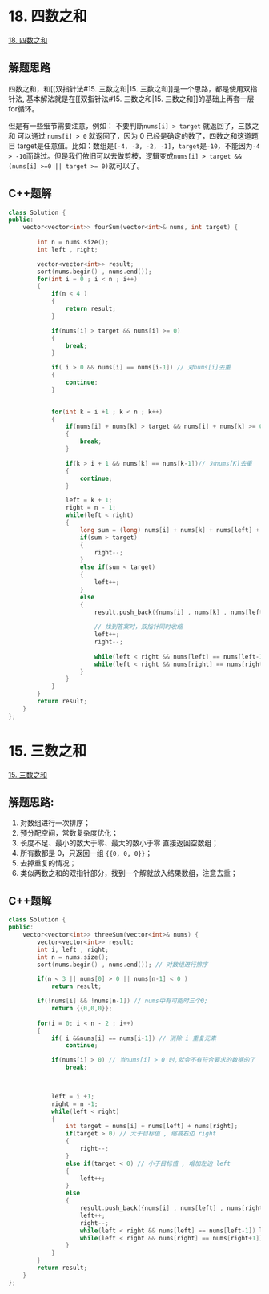
# 18. 四数之和 
 [18. 四数之和](https://leetcode.cn/problems/4sum/)

## 解题思路
四数之和，和[[双指针法#15. 三数之和|15. 三数之和]]是一个思路，都是使用双指针法, 基本解法就是在[[双指针法#15. 三数之和|15. 三数之和]]的基础上再套一层for循环。

但是有一些细节需要注意，例如： 不要判断`nums[i] > target` 就返回了，三数之和 可以通过 `nums[i] > 0` 就返回了，因为 0 已经是确定的数了，四数之和这道题目 target是任意值。比如：数组是`[-4, -3, -2, -1]`，`target`是`-10`，不能因为`-4 > -10`而跳过。但是我们依旧可以去做剪枝，逻辑变成`nums[i] > target && (nums[i] >=0 || target >= 0)`就可以了。


## C++题解
```cpp
class Solution {
public:
    vector<vector<int>> fourSum(vector<int>& nums, int target) {
        
        int n = nums.size();
        int left , right;

        vector<vector<int>> result;
        sort(nums.begin() , nums.end());
        for(int i = 0 ; i < n ; i++)
        {
            if(n < 4 )
            {
                return result;
            }

            if(nums[i] > target && nums[i] >= 0)
            {
                break;
            }

            if( i > 0 && nums[i] == nums[i-1]) // 对nums[i]去重
            {
                continue;
            }

           
            for(int k = i +1 ; k < n ; k++)
            {
                if(nums[i] + nums[k] > target && nums[i] + nums[k] >= 0)
                {
                    break;
                }

                if(k > i + 1 && nums[k] == nums[k-1])// 对nums[K]去重
                {
                    continue;
                }

                left = k + 1;
                right = n - 1;
                while(left < right)
                {
                    long sum = (long) nums[i] + nums[k] + nums[left] + nums[right];
                    if(sum > target)
                    {
                        right--;
                    }
                    else if(sum < target)
                    {
                        left++;
                    }
                    else
                    {
                        result.push_back({nums[i] , nums[k] , nums[left] , nums[right]});
                        
                        // 找到答案时，双指针同时收缩
                        left++;
                        right--;
                        
                        while(left < right && nums[left] == nums[left-1])left++;// 对nums[left]去重
                        while(left < right && nums[right] == nums[right+1])right--; // 对nums[right]去重
                    }
                }
            }
        }
        return result;
    }
};
```

# 15. 三数之和
[15. 三数之和](https://leetcode.cn/problems/3sum/)

## 解题思路:
1. 对数组进行一次排序；  
2. 预分配空间，常数复杂度优化；  
3. 长度不足、最小的数大于零、最大的数小于零 直接返回空数组；  
4. 所有数都是 0，只返回一组 `{{0, 0, 0}}`；  
5. 去掉重复的情况；  
6. 类似两数之和的双指针部分，找到一个解就放入结果数组，注意去重；


## C++题解
```cpp
class Solution {
public:
    vector<vector<int>> threeSum(vector<int>& nums) {
        vector<vector<int>> result;
        int i, left , right;
        int n = nums.size();
        sort(nums.begin() , nums.end()); // 对数组进行排序

        if(n < 3 || nums[0] > 0 || nums[n-1] < 0 ) 
            return result;

        if(!nums[i] && !nums[n-1]) // nums中有可能时三个0;
            return {{0,0,0}};
        
        for(i = 0; i < n - 2 ; i++)
        {
            if( i &&nums[i] == nums[i-1]) // 消除 i 重复元素
                continue;

            if(nums[i] > 0) // 当nums[i] > 0 时,就会不有符合要求的数据的了
                break;


            
            left = i +1;
            right = n -1;
            while(left < right)
            {
                int target = nums[i] + nums[left] + nums[right];
                if(target > 0) // 大于目标值 , 缩减右边 right
                {
                    right--;
                }
                else if(target < 0) // 小于目标值 , 增加左边 left
                {
                    left++;
                }
                else
                {
                    result.push_back({nums[i] , nums[left] , nums[right]});
                    left++;
                    right--;
                    while(left < right && nums[left] == nums[left-1]) left++; //消除left重复元素
                    while(left < right && nums[right] == nums[right+1])right--;//消除right重复元素
                }
            }
        }
        return result;
    }
};
```